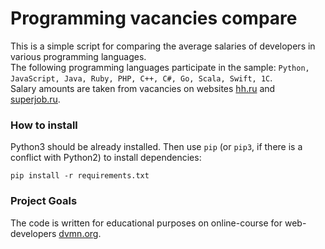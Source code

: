 # Programming vacancies compare

This is a simple script for comparing the average salaries of developers in various programming languages.  
The following programming languages participate in the sample: `Python, JavaScript, Java, Ruby, PHP, C++, C#, Go, Scala, Swift, 1С`.   
Salary amounts are taken from vacancies on websites [hh.ru](https://hh.ru) and [superjob.ru](https://www.superjob.ru).

### How to install

Python3 should be already installed. 
Then use `pip` (or `pip3`, if there is a conflict with Python2) to install dependencies:
```
pip install -r requirements.txt
```


### Project Goals

The code is written for educational purposes on online-course for web-developers [dvmn.org](https://dvmn.org/).